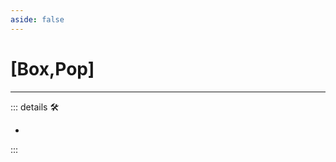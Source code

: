 ```yaml
---
aside: false
---
```

# <py>[Box,Pop]</py>

---

<!-- =================================================== -->
<!-- =================================================== -->
<!-- =================================================== -->
<!-- =================================================== -->
<!-- =================================================== -->
::: details 🛠

-

:::

